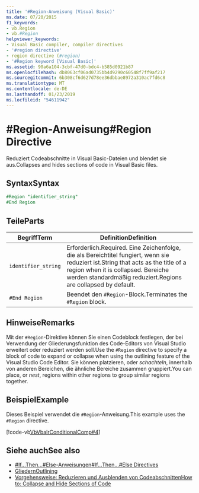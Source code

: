 ```yaml
---
title: '#Region-Anweisung (Visual Basic)'
ms.date: 07/20/2015
f1_keywords:
- vb.Region
- vb.#Region
helpviewer_keywords:
- Visual Basic compiler, compiler directives
- '#region directive'
- region directive (#region)
- '#Region keyword [Visual Basic]'
ms.assetid: 90a6a104-3cbf-47d0-bdc4-b585d0921b87
ms.openlocfilehash: db8063cf06ad0735bb4d9290c60548f7ff9af217
ms.sourcegitcommit: 6b308cf6d627d78ee36dbbae8972a310ac7fd6c8
ms.translationtype: MT
ms.contentlocale: de-DE
ms.lasthandoff: 01/23/2019
ms.locfileid: "54611942"
---
```

# <a name="region-directive"></a><span data-ttu-id="20a6c-102">#Region-Anweisung</span><span class="sxs-lookup"><span data-stu-id="20a6c-102">#Region Directive</span></span>
<span data-ttu-id="20a6c-103">Reduziert Codeabschnitte in Visual Basic-Dateien und blendet sie aus.</span><span class="sxs-lookup"><span data-stu-id="20a6c-103">Collapses and hides sections of code in Visual Basic files.</span></span>  
  
## <a name="syntax"></a><span data-ttu-id="20a6c-104">Syntax</span><span class="sxs-lookup"><span data-stu-id="20a6c-104">Syntax</span></span>  

```vb
#Region "identifier_string"  
#End Region  
```  
  
## <a name="parts"></a><span data-ttu-id="20a6c-105">Teile</span><span class="sxs-lookup"><span data-stu-id="20a6c-105">Parts</span></span>  
  
|<span data-ttu-id="20a6c-106">Begriff</span><span class="sxs-lookup"><span data-stu-id="20a6c-106">Term</span></span>|<span data-ttu-id="20a6c-107">Definition</span><span class="sxs-lookup"><span data-stu-id="20a6c-107">Definition</span></span>|  
|---|---|  
|`identifier_string`|<span data-ttu-id="20a6c-108">Erforderlich.</span><span class="sxs-lookup"><span data-stu-id="20a6c-108">Required.</span></span> <span data-ttu-id="20a6c-109">Eine Zeichenfolge, die als Bereichtitel fungiert, wenn sie reduziert ist.</span><span class="sxs-lookup"><span data-stu-id="20a6c-109">String that acts as the title of a region when it is collapsed.</span></span> <span data-ttu-id="20a6c-110">Bereiche werden standardmäßig reduziert.</span><span class="sxs-lookup"><span data-stu-id="20a6c-110">Regions are collapsed by default.</span></span>|  
|`#End Region`|<span data-ttu-id="20a6c-111">Beendet den `#Region`-Block.</span><span class="sxs-lookup"><span data-stu-id="20a6c-111">Terminates the `#Region` block.</span></span>|  
  
## <a name="remarks"></a><span data-ttu-id="20a6c-112">Hinweise</span><span class="sxs-lookup"><span data-stu-id="20a6c-112">Remarks</span></span>  
 <span data-ttu-id="20a6c-113">Mit der `#Region`-Direktive können Sie einen Codeblock festlegen, der bei Verwendung der Gliederungsfunktion des Code-Editors von Visual Studio erweitert oder reduziert werden soll.</span><span class="sxs-lookup"><span data-stu-id="20a6c-113">Use the `#Region` directive to specify a block of code to expand or collapse when using the outlining feature of the Visual Studio Code Editor.</span></span> <span data-ttu-id="20a6c-114">Sie können platzieren, oder *schachteln*, innerhalb von anderen Bereichen, die ähnliche Bereiche zusammen gruppiert.</span><span class="sxs-lookup"><span data-stu-id="20a6c-114">You can place, or *nest*, regions within other regions to group similar regions together.</span></span>  
  
## <a name="example"></a><span data-ttu-id="20a6c-115">Beispiel</span><span class="sxs-lookup"><span data-stu-id="20a6c-115">Example</span></span>  
 <span data-ttu-id="20a6c-116">Dieses Beispiel verwendet die `#Region`-Anweisung.</span><span class="sxs-lookup"><span data-stu-id="20a6c-116">This example uses the `#Region` directive.</span></span>  
  
 [!code-vb[VbVbalrConditionalComp#4](../../../visual-basic/language-reference/directives/codesnippet/VisualBasic/region-directive_1.vb)]  
  
## <a name="see-also"></a><span data-ttu-id="20a6c-117">Siehe auch</span><span class="sxs-lookup"><span data-stu-id="20a6c-117">See also</span></span>
- [<span data-ttu-id="20a6c-118">#If...Then...#Else-Anweisungen</span><span class="sxs-lookup"><span data-stu-id="20a6c-118">#If...Then...#Else Directives</span></span>](../../../visual-basic/language-reference/directives/if-then-else-directives.md)
- [<span data-ttu-id="20a6c-119">Gliedern</span><span class="sxs-lookup"><span data-stu-id="20a6c-119">Outlining</span></span>](/visualstudio/ide/outlining)
- [<span data-ttu-id="20a6c-120">Vorgehensweise: Reduzieren und Ausblenden von Codeabschnitten</span><span class="sxs-lookup"><span data-stu-id="20a6c-120">How to: Collapse and Hide Sections of Code</span></span>](../../../visual-basic/programming-guide/program-structure/how-to-collapse-and-hide-sections-of-code.md)
